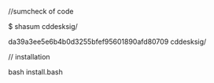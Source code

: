 //sumcheck of code

$ shasum cddesksig/

da39a3ee5e6b4b0d3255bfef95601890afd80709  cddesksig/



// installation

bash install.bash